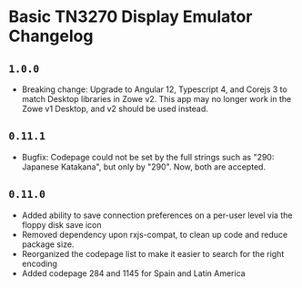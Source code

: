 # Basic TN3270 Display Emulator Changelog

## `1.0.0`
 

- Breaking change: Upgrade to Angular 12, Typescript 4, and Corejs 3 to match Desktop libraries in Zowe v2. This app may no longer work in the Zowe v1 Desktop, and v2 should be used instead.

## `0.11.1`

- Bugfix: Codepage could not be set by the full strings such as "290: Japanese Katakana", but only by "290". Now, both are accepted.

## `0.11.0`

- Added ability to save connection preferences on a per-user level via the floppy disk save icon
- Removed dependency upon rxjs-compat, to clean up code and reduce package size.
- Reorganized the codepage list to make it easier to search for the right encoding
- Added codepage 284 and 1145 for Spain and Latin America
